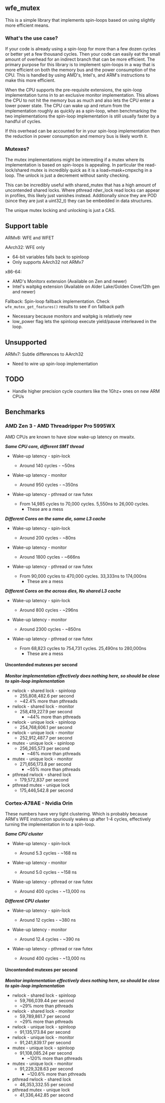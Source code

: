## wfe_mutex

This is a simple library that implements spin-loops based on using slightly more efficient means.

### What's the use case?
If your code is already using a spin-loop for more than a few dozen cycles or better yet a few thousand cycles. Then your code can easily eat the
small amount of overhead for an indirect branch that can be more efficient. The primary purpose for this library is to implement spin-loops in a way
that is more efficient on both the memory bus and the power consumption of the CPU. This is handled by using AMD's, Intel's, and ARM's instructions to
make this more efficient.

When the CPU supports the pre-requisite extensions, the spin-loop implementation turns in to an exclusive monitor implementation. This allows the CPU
to not hit the memory bus as much and also lets the CPU enter a lower power state. The CPU can wake up and return from the implementation roughly as
quickly as a spin-loop, when benchmarking the two implementations the spin-loop implementation is still usually faster by a handful of cycles.

If this overhead can be accounted for in your spin-loop implementation then the reduction in power consumption and memory bus is likely worth it.

### Mutexes?
The mutex implementations might be interesting if a mutex where its implementation is based on spin-loops is appealing. In particular the
read-lock/shared mutex is incredibly quick as it is a load+mask+cmpxchg in a loop. The unlock is just a decrement without sanity checking.

This can be incredibly useful with shared_mutex that has a high amount of uncontended  shared locks. Where pthread rdwr_lock read locks can appear in
profiles, this likely just vanishes instead. Additionally since they are POD (since they are just a uint32_t) they can be embedded in data structures.

The unique mutex locking and unlocking is just a CAS.

## Support table

ARMv8: WFE and WFET

AArch32: WFE only
- 64-bit variables falls back to spinloop
- Only supports AArch32 not ARMv7

x86-64:
- AMD's Monitorx extension (Available on Zen and newer)
- Intel's waitpkg extension (Available on Alder Lake/Golden Cove/12th gen and newer)

Fallback: Spin-loop fallback implementation. Check `wfe_mutex_get_features()` results to see if on fallback path
- Necessary because monitorx and waitpkg is relatively new
- low_power flag lets the spinloop execute yield/pause interleaved in the loop.

## Unsupported
ARMv7: Subtle differences to AArch32
- Need to wire up spin-loop implementation

## TODO
- Handle higher precision cycle counters like the 1Ghz+ ones on new ARM CPUs

## Benchmarks
### AMD Zen 3 - AMD Threadripper Pro 5995WX
AMD CPUs are known to have slow wake-up latency on mwaitx.

***Same CPU core, different SMT thread***
- Wake-up latency - spin-lock
   - Around 140 cycles - ~50ns

- Wake-up latency - monitor
   - Around 950 cycles - ~350ns

- Wake-up latency - pthread or raw futex
   - From 14,985 cycles to 70,000 cycles. 5,550ns to 26,000 cycles.
      - These are a mess

***Different Cores on the same die, same L3 cache***
- Wake-up latency - spin-lock
   - Around 200 cycles - ~80ns

- Wake-up latency - monitor
   - Around 1800 cycles - ~666ns

- Wake-up latency - pthread or raw futex
   - From 90,000 cycles to 470,000 cycles. 33,333ns to 174,000ns
      - These are a mess

***Different Cores on the across dies, No shared L3 cache***
- Wake-up latency - spin-lock
   - Around 800 cycles - ~296ns

- Wake-up latency - monitor
   - Around 2300 cycles - ~850ns

- Wake-up latency - pthread or raw futex
   - From 68,823 cycles to 754,731 cycles. 25,490ns to 280,000ns
      - These are a mess

#### Uncontended mutexes per second
***Monitor implementation effectively does nothing here, so should be close to spin-loop implementation***
- rwlock - shared lock - spinloop
   - 255,808,482.6 per second
   - ~42.4% more than pthreads
- rwlock - shared lock - monitor
   - 258,419,227.9 per second
	 - ~44% more than pthreads
- rwlock - unique lock - spinloop
   - 254,768,606.1 per second
- rwlock - unique lock - monitor
   - 252,912,487.7 per second
- mutex - unique lock - spinloop
   - 256,265,573 per second
	 - ~46% more than pthreads
- mutex - unique lock - monitor
   - 271,656,173.8 per second
	 - ~55% more than pthreads
- pthread rwlock - shared lock
   - 179,572,837 per second
- pthread mutex - unique lock
   - 175,446,542.8 per second

### Cortex-A78AE - Nvidia Orin
These numbers have very tight clustering. Which is probably because ARM's WFE instruction spuriously wakes up after 1-4 cycles, effectively turning
the implementation in to a spin-loop.

***Same CPU cluster***
- Wake-up latency - spin-lock
   - Around 5.3 cycles - ~168 ns

- Wake-up latency - monitor
   - Around 5.0 cycles - ~158 ns

- Wake-up latency - pthread or raw futex
   - Around 400 cycles - ~13,000 ns

***Different CPU cluster***
- Wake-up latency - spin-lock
   - Around 12 cycles - ~380 ns

- Wake-up latency - monitor
   - Around 12.4 cycles - ~390 ns

- Wake-up latency - pthread or raw futex
   - Around 400 cycles - ~13,000 ns

#### Uncontended mutexes per second
***Monitor implementation effectively does nothing here, so should be close to spin-loop implementation***
- rwlock - shared lock - spinloop
   - 59,766,039.44 per second
   - ~29% more than pthreads
- rwlock - shared lock - monitor
   - 59,789,861.7 per second
   - ~29% more than pthreads
- rwlock - unique lock - spinloop
   - 91,135,173.84 per second
- rwlock - unique lock - monitor
   - 91,241,839.17 per second
- mutex - unique lock - spinloop
   - 91,108,085.24 per second
	 - ~120% more than pthreads
- mutex - unique lock - monitor
   - 91,229,328.63 per second
	 - ~120.6% more than pthreads
- pthread rwlock - shared lock
   - 46,353,332.55 per second
- pthread mutex - unique lock
   - 41,336,442.85 per second
